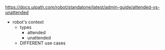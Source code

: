 https://docs.uipath.com/robot/standalone/latest/admin-guide/attended-vs-unattended

* robot's context
  * types
    * attended
    * unattended
  * DIFFERENT use cases
